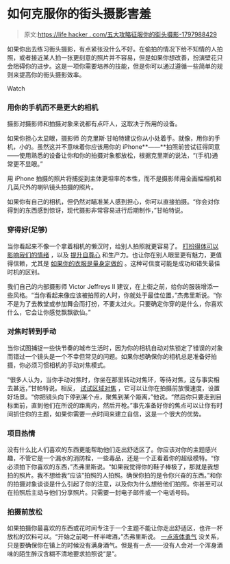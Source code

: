 # 如何克服你的街头摄影害羞

> 原文:[https://life hacker . com/五大攻略征服你的街头摄影-1797988429](https://lifehacker.com/five-strategies-for-conquering-your-street-photography-1797988429)

如果你出去练习街头摄影，有点紧张没什么不好。在偷拍的情况下给不知情的人拍照，或者接近某人拍一张更刻意的照片并不容易，但是如果你想改善，扮演壁花只会阻碍你的进步。这是一项你需要培养的技能，但是你可以通过遵循一些简单的规则来提高你的街头摄影效率。

Watch

### 用你的手机而不是更大的相机

摄影对摄影师和拍摄对象来说都有点吓人，这取决于所用的设备。

如果你担心太显眼，摄影师 的克里斯·甘帕特建议你从小处着手。就像，用你的手机，小的。虽然这并不意味着你应该用你的 iPhone**——**拍照前尝试征得同意——使用熟悉的设备让你和你的拍摄对象都放松，根据克里斯的说法，“(手机)通常更不显眼。”

用 iPhone 拍摄的照片将捕捉到主体更坦率的本性，而不是摄影师用全画幅相机和几英尺外的喇叭镜头拍摄的照片。

如果你有自己的相机，但仍然对瞄准某人感到担心，你可以直接拍摄。“你会对你得到的东西感到惊讶，现代摄影非常容易进行后期制作，”甘帕特说。

### 穿得好(足够)

当你看起来不像一个拿着相机的懒汉时，给别人拍照就更容易了。 [打扮得体可以影响我们的情绪](https://lifehacker.com/the-psychology-behind-how-clothing-influences-how-peopl-5992874) ，以及 [提升自尊心](https://www.wsj.com/articles/why-dressing-for-success-leads-to-success-1456110340) 和生产力。也让你在别人眼里更有魅力，更值得信赖，尤其是 [如果你的衣服是量身定做的](http://99u.com/articles/14510/the-smart-creatives-guide-to-dressing-for-work) 。这种可信度可能是成功和错失最佳时机的区别。

我们自己的内部摄影师 Victor Jeffreys II 建议，在上街之前，给你的服装增添一些风格。“当你看起来像应该被拍照的人时，你就处于最佳位置，”杰弗里斯说。“你不是为了去教堂或参加舞会而打扮，不要太过火。只要确定你穿的是什么，你喜欢什么，它会让你感觉飘飘欲仙。”

### 对焦时转到手动

当你试图捕捉一些快节奏的城市生活时，因为你的相机自动对焦锁定了错误的对象而错过一个镜头是一个不幸但常见的问题。如果你想确保你的相机总是准备好拍摄，你必须习惯相机的手动对焦模式。

“很多人认为，当你手动对焦时，你坐在那里转动对焦环，等待对焦，这与事实相去甚远，”甘帕特说。相反， [试试区域对焦](http://www.thephoblographer.com/2015/01/26/xpert-advice-using-zone-focusing-method-street-photography/) ，它可以让你在拍摄前放慢速度，设置好场景。“你把镜头向下停到某个点，聚焦到某个距离，”他说。“然后你只要走到目标面前，直到他们在所说的距离内，然后开枪。”事先准备好你的焦点可以让你有时间抓住你的主题，如果你需要一点时间来建立自信，这是一个很大的优势。

### 项目热情

没有什么比人们喜欢的东西更能帮助他们走出舒适区了。你应该对你的主题感兴趣，不管它是一个漏水的消防栓，一些毒品，还是一个正看着你的超级模特。“你必须拍下你喜欢的东西，”杰弗里斯说。“如果我觉得你的鞋子棒极了，那就是我想拍的照片。我不想给我“应该”拍照的人拍照。确保你拍的是令你兴奋的东西。”和你的拍摄对象谈谈是什么引起了你的注意，以及你为什么想给他们拍照。你甚至可以在拍照后主动与他们分享照片。只需要一封电子邮件或一个电话号码。

### 拍摄前放松

如果拍摄你最喜欢的东西或花时间专注于一个主题不能让你走出舒适区，也许一杯放松的饮料可以。“开始之前喝一杯半啤酒，”杰弗里斯说。 [一点液体勇气](http://lifehacker.com/have-two-drinks-at-a-party-1784669979) 没关系，只是要确保你在镇上的时候没有满身酒气。但是有一点——没有人会对一个浑身酒味的陌生醉汉含糊不清地要求拍照说“是”。